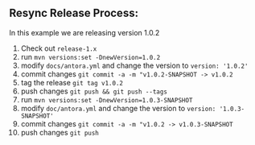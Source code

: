 ## Resync Release Process:
In this example we are releasing version 1.0.2

1) Check out `release-1.x`
2) run `mvn versions:set -DnewVersion=1.0.2` 
3) modify `docs/antora.yml` and change the version to `version: '1.0.2'`
4) commit changes `git commit -a -m "v1.0.2-SNAPSHOT -> v1.0.2`
5) tag the release `git tag v1.0.2`
6) push changes `git push && git push --tags`
7) run `mvn versions:set -DnewVersion=1.0.3-SNAPSHOT` 
8) modify `doc/antora.yml` and change the version to `version: '1.0.3-SNAPSHOT'`
9) commit changes `git commit -a -m "v1.0.2 -> v1.0.3-SNAPSHOT`
10) push changes `git push`
